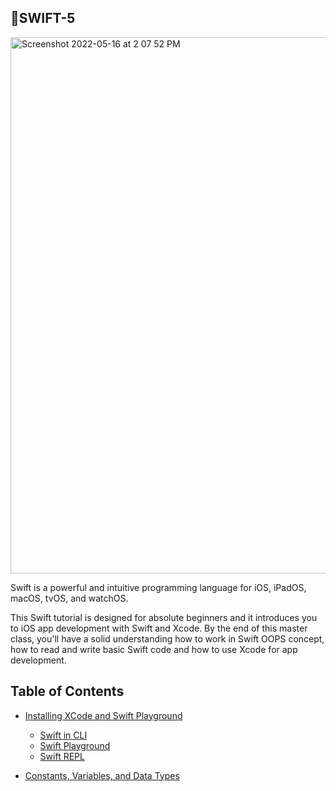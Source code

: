 ## 🍎SWIFT-5

<img width="858" alt="Screenshot 2022-05-16 at 2 07 52 PM" src="https://user-images.githubusercontent.com/77538183/168552889-1371660a-986c-4069-b905-2c4fb78e0c66.png">



Swift is a powerful and intuitive programming language for iOS, iPadOS, macOS, tvOS, and watchOS.

This Swift tutorial is designed for absolute beginners and it introduces you to iOS app development with Swift and Xcode. By the end of this master class, you'll have a solid understanding how to work in Swift OOPS concept, how to read and write basic Swift code and how to use Xcode for app development.


## Table of Contents

* [Installing XCode and Swift Playground](https://github.com/adityagi02/swift5-tutorial/tree/main/XCode%20Installation)
  * [Swift in CLI]( https://github.com/adityagi02/swift5-tutorial/tree/main/XCode%20Installation)
  * [Swift Playground](https://github.com/adityagi02/swift5-tutorial/tree/main/XCode%20Installation)
  * [Swift REPL](https://developer.apple.com/swift/blog/?id=18)
 
* [Constants, Variables, and Data Types](https://github.com/adityagi02/swift5-tutorial/tree/main/Constants%2C%20Variables%20and%20Data%20Types)

